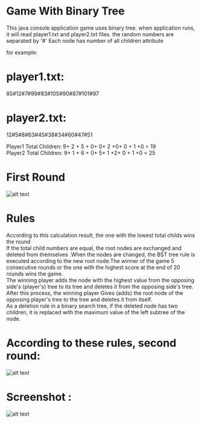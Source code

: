 # Game With Binary Tree 
This java console application game uses binary tree.
when application runs, it will read player1.txt and player2.txt files. the random numbers are separated by '#'
Each node has number of all children attribute

for example:
# player1.txt:
85#12#7#99#83#105#90#87#101#97 
# player2.txt:
12#5#8#63#45#38#34#60#47#51 </br>

 Player1 Total Children: 9+ 2 + 5 + 0+ 0+ 2 +0+ 0 + 1 +0 = 19 </br>
 Player2 Total Children: 9+ 1 + 6 + 0+ 5+ 1 +2+ 0 + 1 +0 = 25 </br>
 # First Round
![alt text](https://imglink.io/ib/jyvg2BypjM.JPG) </br>
# Rules
According to this calculation result, the one with the lowest total childs wins the round </br>
If the total child numbers are equal, the root nodes are exchanged and deleted from themselves .When the nodes are changed, the BST tree rule is executed according to the new root node.The winner of the game 5 consecutive rounds or the one with the highest score at the end of 20 rounds wins the game. </br>
The winning player adds the node with the highest value from the opposing side's (player's) tree to its tree and deletes it from the opposing side's tree. After this process, the winning player
Gives (adds) the root node of the opposing player's tree to the tree and deletes it from itself.</br>As a deletion rule in a binary search tree, if the deleted node has two children, it is replaced with the maximum value of the left subtree of the node. </br>
# According to these rules, second round:


![alt text](https://imglink.io/ib/amfotNTrxo.JPG) </br>

# Screenshot :

![alt text](https://imglink.io/ib/rHBGcNVXoZ.JPG) </br>

